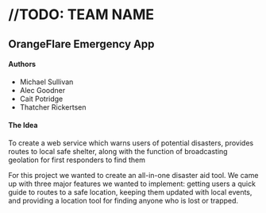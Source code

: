 # //TODO: TEAM NAME
## OrangeFlare Emergency App

#### Authors

* Michael Sullivan
* Alec Goodner
* Cait Potridge
* Thatcher Rickertsen

#### The Idea
To create a web service which warns users of potential disasters, provides routes to local safe shelter, along with the function of broadcasting geolation for first responders to find them

For this project we wanted to create an all-in-one disaster aid tool. We came up with three major features we wanted to implement: getting users a quick guide to routes to a safe location, keeping them updated with local events, and providing a location tool for finding anyone who is lost or trapped. 

